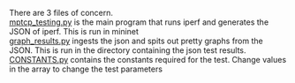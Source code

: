 There are 3 files of concern.  
[mptcp_testing.py](mptcp_testing.py) is the main program that runs iperf and generates the JSON of iperf. This is run in mininet  
[graph_results.py](graph_results.py) ingests the json and spits out pretty graphs from the JSON. This is run in the directory containing the json test results.  
[CONSTANTS.py](CONSTANTS.py) contains the constants required for the test. Change values in the array to change the test parameters
